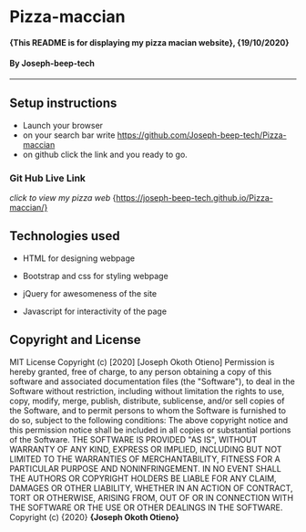 # Pizza-maccian
#### {This README is for displaying my pizza macian website}, {19/10/2020}
#### By **Joseph-beep-tech**    
---
## Setup instructions
* Launch your browser
* on your search bar write https://github.com/Joseph-beep-tech/Pizza-maccian
* on github click the link and you ready to go.
### Git Hub Live Link
*click to view my pizza web*
 {https://joseph-beep-tech.github.io/Pizza-maccian/}
 ## Technologies used
 * HTML for designing webpage

 * Bootstrap and css for styling webpage

 * jQuery for awesomeness of the site

 * Javascript for interactivity of the page

## Copyright and License
MIT License
Copyright (c) [2020] [Joseph Okoth Otieno]
Permission is hereby granted, free of charge, to any person obtaining a copy
of this software and associated documentation files (the "Software"), to deal
in the Software without restriction, including without limitation the rights
to use, copy, modify, merge, publish, distribute, sublicense, and/or sell
copies of the Software, and to permit persons to whom the Software is
furnished to do so, subject to the following conditions:
The above copyright notice and this permission notice shall be included in all
copies or substantial portions of the Software.
THE SOFTWARE IS PROVIDED "AS IS", WITHOUT WARRANTY OF ANY KIND, EXPRESS OR
IMPLIED, INCLUDING BUT NOT LIMITED TO THE WARRANTIES OF MERCHANTABILITY,
FITNESS FOR A PARTICULAR PURPOSE AND NONINFRINGEMENT. IN NO EVENT SHALL THE
AUTHORS OR COPYRIGHT HOLDERS BE LIABLE FOR ANY CLAIM, DAMAGES OR OTHER
LIABILITY, WHETHER IN AN ACTION OF CONTRACT, TORT OR OTHERWISE, ARISING FROM,
OUT OF OR IN CONNECTION WITH THE SOFTWARE OR THE USE OR OTHER DEALINGS IN THE
SOFTWARE.
Copyright (c) {2020} **{Joseph Okoth Otieno}**